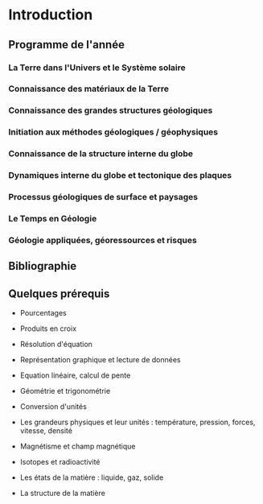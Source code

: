 
# Introduction 

## Programme de l'année 

### La Terre dans l'Univers et le Système solaire 

### Connaissance des matériaux de la Terre 

### Connaissance des grandes structures géologiques 

### Initiation aux méthodes géologiques / géophysiques 

###  Connaissance de la structure interne du globe

### Dynamiques interne du globe et  tectonique des plaques 

### Processus géologiques de surface et paysages 

### Le Temps en Géologie

### Géologie appliquées, géoressources et risques 

## Bibliographie 


## Quelques prérequis 

- Pourcentages
- Produits en croix
- Résolution d'équation
- Représentation graphique et lecture de données 
- Equation linéaire, calcul de pente 
- Géométrie et trigonométrie 


- Conversion d'unités 
- Les grandeurs physiques et leur unités : température, pression, forces, vitesse, densité
- Magnétisme et champ magnétique
- Isotopes et radioactivité 
- Les états de la matière : liquide, gaz, solide 


- La structure de la matière 